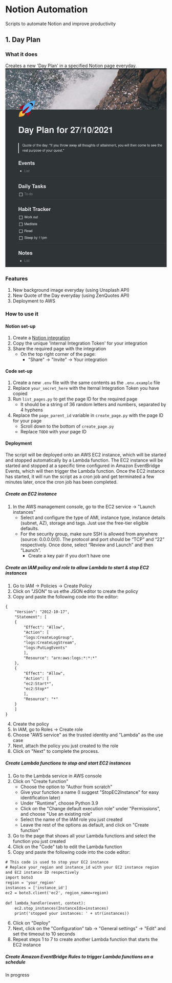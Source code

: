 # Notion Automation
Scripts to automate Notion and improve productivity

## 1. Day Plan
### What it does
Creates a new 'Day Plan' in a specified Notion page everyday.
![Day Plan format](/images/day-plan.png)
### Features
1. New background image everyday (using Unsplash API)
2. New Quote of the Day everyday (using ZenQuotes API)
3. Deployment to AWS
### How to use it
#### Notion set-up
1. Create a [Notion integration](https://www.notion.so/my-integrations)
2. Copy the unique 'Internal Integration Token' for your integration
3. Share the required page with the integration
    - On the top right corner of the page:
        - "Share" -> "Invite" -> Your integration
#### Code set-up
1. Create a new `.env` file with the same contents as the `.env.example` file
2. Replace `your_secret_here` with the Iternal Integration Token you have copied
3. Run `list_pages.py` to get the page ID for the required page
    - It should be a string of 36 random letters and numbers, separated by 4 hyphens
4. Replace the `page_parent_id` variable in `create_page.py` with the page ID for your page
    - Scroll down to the bottom of `create_page.py`
    - Replace `TODO` with your page ID
#### Deployment
The script will be deployed onto an AWS EC2 instance, which will be started and stopped automatically by a Lambda function. The EC2 instance will be started and stopped at a specific time configured in Amazon EventBridge Events, which will then trigger the Lambda function. Once the EC2 instance has started, it will run the script as a cron job and get terminated a few minutes later, once the cron job has been completed.
##### Create an EC2 instance
1. In the AWS management console, go to the EC2 service -> "Launch instances"
    - Select and configure the type of AMI, instance type, instance details (subnet, AZ), storage and tags. Just use the free-tier eligible defaults.
    - For the security group, make sure SSH is allowed from anywhere (source: 0.0.0.0/0). The protocol and port should be “TCP” and “22” respectively. Once done, select “Review and Launch” and then “Launch”.
        - Create a key pair if you don't have one

##### Create an IAM policy and role to allow Lambda to start & stop EC2 instances
1. Go to IAM -> Policies -> Create Policy
2. Click on "JSON" to us ethe JSON editor to create the policy
3. Copy and paste the following code into the editor:
```
{
    "Version": "2012-10-17",
    "Statement": [
    {
        "Effect": "Allow",
        "Action": [
        "logs:CreateLogGroup",
        "logs:CreateLogStream",
        "logs:PutLogEvents"
        ],
        "Resource": "arn:aws:logs:*:*:*"
    },
    {
        "Effect": "Allow",
        "Action": [
        "ec2:Start*",
        "ec2:Stop*"
        ],
        "Resource": "*"
    }
    ]
}
```
4. Create the policy
5. In IAM, go to Roles -> Create role
6. Choose "AWS service" as the trusted identity and "Lambda" as the use case
7. Next, attach the policy you just created to the role
8. Click on "Next" to complete the process.

##### Create Lambda functions to stop and start EC2 instances
1. Go to the Lambda service in AWS console
2. Click on "Create function"
    - Choose the option to "Author from scratch"
    - Give your function a name (I suggest "StopEC2Instance" for easy identification later)
    - Under "Runtime", choose Python 3.9
    - Click on the "Change default execution role" under "Permissions", and choose "Use an existing role"
    - Select the name of the IAM role you just created
    - Leave the rest of the options as default, and click on "Create function"
3. Go to the page that shows all your Lambda functions and select the function you just created
4. Click on the "Code" tab to edit the Lambda function
5. Copy and paste the following code into the code editor:
```
# This code is used to stop your EC2 instance
# Replace your_region and instance_id with your EC2 instance region and EC2 instance ID respectively
import boto3
region = 'your_region'
instances = ['instance_id']
ec2 = boto3.client('ec2', region_name=region)

def lambda_handler(event, context):
    ec2.stop_instances(InstanceIds=instances)
    print('stopped your instances: ' + str(instances))
```
6. Click on "Deploy"
7. Next, click on the "Configuration" tab -> "General settings" -> "Edit" and set the timeout to 10 seconds
8. Repeat steps 1 to 7 to create another Lambda function that starts the EC2 instance

##### Create Amazon EventBridge Rules to trigger Lambda functions on a schedule
In progress
